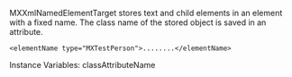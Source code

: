 MXXmlNamedElementTarget stores text and child elements in an element with a fixed name. The class name of the stored object is saved in an attribute.

	<elementName type="MXTestPerson">........</elementName>

Instance Variables:
	classAttributeName <String>